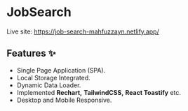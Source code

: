 # JobSearch

Live site: https://job-search-mahfuzzayn.netlify.app/

## Features ✨
* Single Page Application (SPA). 
* Local Storage Integrated.
* Dynamic Data Loader.
* Implemented __Rechart,__ __TailwindCSS,__ __React Toastify__ etc.
* Desktop and Mobile Responsive.